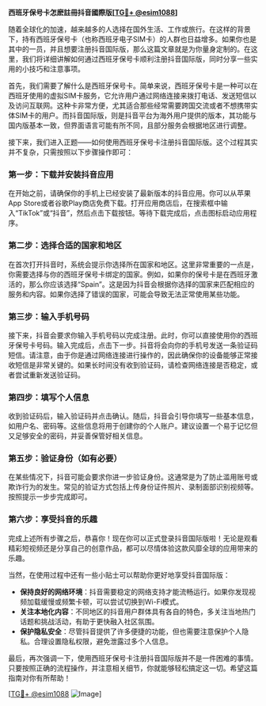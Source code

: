 **西班牙保号卡怎麽註冊抖音國際版[[TG💪+ @esim1088](https://t.me/s/esim1088)]**

随着全球化的加速，越来越多的人选择在国外生活、工作或旅行。在这样的背景下，持有西班牙保号卡（也称西班牙电子SIM卡）的人群也日益增多。如果你也是其中的一员，并且想要注册抖音国际版，那么这篇文章就是为你量身定制的。在这里，我们将详细讲解如何通过西班牙保号卡顺利注册抖音国际版，同时分享一些实用的小技巧和注意事项。

首先，我们需要了解什么是西班牙保号卡。简单来说，西班牙保号卡是一种可以在西班牙使用的虚拟SIM卡服务，它允许用户通过网络连接来拨打电话、发送短信以及访问互联网。这种卡非常方便，尤其适合那些经常需要跨国交流或者不想携带实体SIM卡的用户。而抖音国际版，则是抖音平台为海外用户提供的版本，其功能与国内版基本一致，但界面语言可能有所不同，且部分服务会根据地区进行调整。

接下来，我们进入正题——如何使用西班牙保号卡注册抖音国际版。这个过程其实并不复杂，只需按照以下步骤操作即可：

### 第一步：下载并安装抖音应用

在开始之前，请确保你的手机上已经安装了最新版本的抖音应用。你可以从苹果App Store或者谷歌Play商店免费下载。打开应用商店后，在搜索框中输入“TikTok”或“抖音”，然后点击下载按钮。等待下载完成后，点击图标启动应用程序。

### 第二步：选择合适的国家和地区

在首次打开抖音时，系统会提示你选择所在国家和地区。这里非常重要的一点是，你需要选择与你的西班牙保号卡绑定的国家。例如，如果你的保号卡是在西班牙激活的，那么你应该选择“Spain”。这是因为抖音会根据你选择的国家来匹配相应的服务和内容。如果你选择了错误的国家，可能会导致无法正常使用某些功能。

### 第三步：输入手机号码

接下来，抖音会要求你输入手机号码以完成注册。此时，你可以直接使用你的西班牙保号卡号码。输入完成后，点击下一步。抖音将会向你的手机号发送一条验证码短信。请注意，由于你是通过网络连接进行操作的，因此确保你的设备能够正常接收短信是非常关键的。如果长时间没有收到验证码，请检查网络连接是否稳定，或者尝试重新发送验证码。

### 第四步：填写个人信息

收到验证码后，输入验证码并点击确认。随后，抖音会引导你填写一些基本信息，如用户名、密码等。这些信息将用于创建你的个人账户。建议设置一个易于记忆但又足够安全的密码，并妥善保管好相关信息。

### 第五步：验证身份（如有必要）

在某些情况下，抖音可能会要求你进一步验证身份。这通常是为了防止滥用账号或欺诈行为的发生。常见的验证方式包括上传身份证件照片、录制面部识别视频等。按照提示一步步完成即可。

### 第六步：享受抖音的乐趣

完成上述所有步骤之后，恭喜你！现在你可以正式登录抖音国际版啦！无论是观看精彩短视频还是分享自己的创意作品，都可以尽情体验这款风靡全球的应用带来的乐趣。

当然，在使用过程中还有一些小贴士可以帮助你更好地享受抖音国际版：

- **保持良好的网络环境**：抖音需要稳定的网络支持才能流畅运行。如果你发现视频加载缓慢或频繁卡顿，可以尝试切换到Wi-Fi模式。
- **关注本地化内容**：不同地区的抖音用户群体具有各自的特色，多关注当地热门话题和挑战活动，有助于更快融入社区氛围。
- **保护隐私安全**：尽管抖音提供了许多便捷的功能，但也需要注意保护个人隐私。合理设置隐私权限，避免泄露过多个人信息。

最后，再次强调一下，使用西班牙保号卡注册抖音国际版并不是一件困难的事情。只要按照正确的流程操作，并注意相关细节，你就能够轻松搞定这一切。希望这篇指南对你有所帮助！

[[TG💪+ @esim1088](https://t.me/s/esim1088) ![Image](https://i.postimg.cc/4NQfJmqS/Snipaste-2025-05-13-00-14-12.png)]